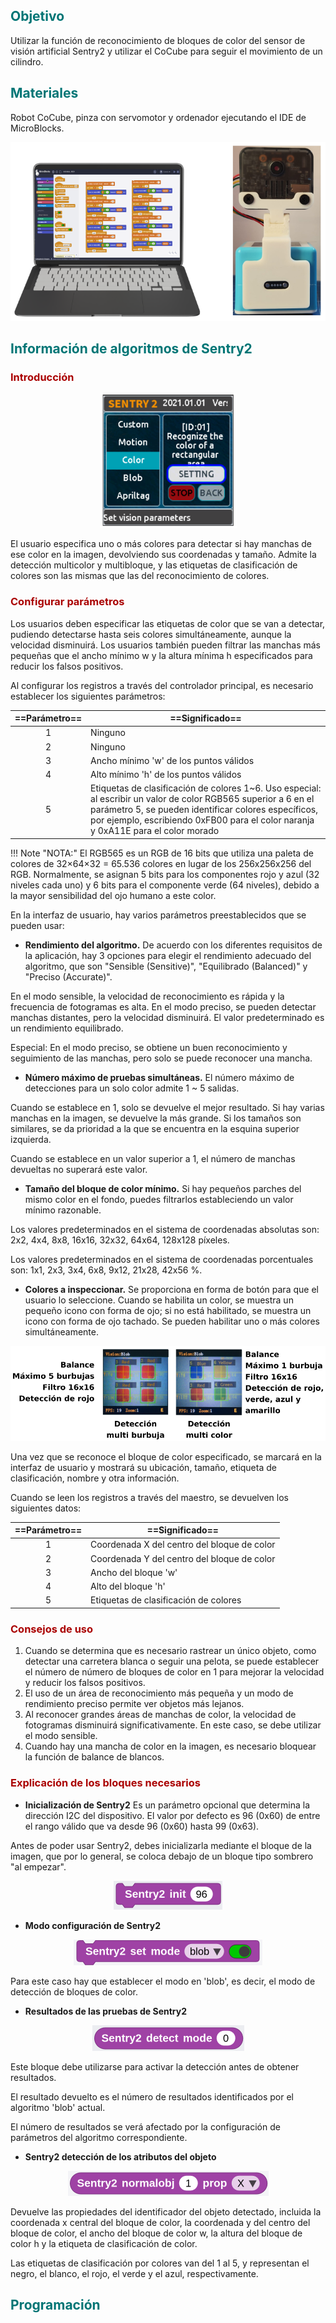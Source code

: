 ## <FONT COLOR=#007575>**Objetivo**</font>
Utilizar la función de reconocimiento de bloques de color del sensor de visión artificial Sentry2 y utilizar el CoCube para seguir el movimiento de un cilindro.

## <FONT COLOR=#007575>**Materiales**</font>
Robot CoCube, pinza con servomotor y ordenador ejecutando el IDE de MicroBlocks.

<center>

![Materiales](../img/CoCube/mat08.png)

</center>

## <FONT COLOR=#007575>**Información de algoritmos de Sentry2**</font>
### <FONT COLOR=#AA0000>Introducción</font>

<center>

![Color](../img/sentry2/color.png)  

</center>

El usuario especifica uno o más colores para detectar si hay manchas de ese color en la imagen, devolviendo sus coordenadas y tamaño. Admite la detección multicolor y multibloque, y las etiquetas de clasificación de colores son las mismas que las del reconocimiento de colores.

### <FONT COLOR=#AA0000>Configurar parámetros</font>
Los usuarios deben especificar las etiquetas de color que se van a detectar, pudiendo detectarse hasta seis colores simultáneamente, aunque la velocidad disminuirá. Los usuarios también pueden filtrar las manchas más pequeñas que el ancho mínimo w y la altura mínima h especificados para reducir los falsos positivos.

Al configurar los registros a través del controlador principal, es necesario establecer los siguientes parámetros:

|==**Parámetro**==|==**Significado**==|
|:-:|---|
|1|Ninguno|
|2|Ninguno|
|3|Ancho mínimo 'w' de los puntos válidos|
|4|Alto mínimo 'h' de los puntos válidos|
|5|Etiquetas de clasificación de colores 1~6. Uso especial: al escribir un valor de color RGB565 superior a 6 en el parámetro 5, se pueden identificar colores específicos, por ejemplo, escribiendo 0xFB00 para el color naranja y 0xA11E para el color morado|

!!! Note "NOTA:"
    El RGB565 es un RGB de 16 bits que utiliza una paleta de colores de 32×64×32 = 65.536 colores en lugar de los 256x256x256 del RGB. Normalmente, se asignan 5 bits para los componentes rojo y azul (32 niveles cada uno) y 6 bits para el componente verde (64 niveles), debido a la mayor sensibilidad del ojo humano a este color.

En la interfaz de usuario, hay varios parámetros preestablecidos que se pueden usar:

* **Rendimiento del algoritmo.** De acuerdo con los diferentes requisitos de la aplicación, hay 3 opciones para elegir el rendimiento adecuado del algoritmo, que son "Sensible (Sensitive)", "Equilibrado (Balanced)" y "Preciso (Accurate)".

En el modo sensible, la velocidad de reconocimiento es rápida y la frecuencia de fotogramas es alta. En el modo preciso, se pueden detectar manchas distantes, pero la velocidad disminuirá. El valor predeterminado es un rendimiento equilibrado.

Especial: En el modo preciso, se obtiene un buen reconocimiento y seguimiento de las manchas, pero solo se puede reconocer una mancha.

* **Número máximo de pruebas simultáneas.** El número máximo de detecciones para un solo color admite 1 ~ 5 salidas.

Cuando se establece en 1, solo se devuelve el mejor resultado. Si hay varias manchas en la imagen, se devuelve la más grande. Si los tamaños son similares, se da prioridad a la que se encuentra en la esquina superior izquierda.

Cuando se establece en un valor superior a 1, el número de manchas devueltas no superará este valor.

* **Tamaño del bloque de color mínimo.** Si hay pequeños parches del mismo color en el fondo, puedes filtrarlos estableciendo un valor mínimo razonable.

Los valores predeterminados en el sistema de coordenadas absolutas son: 2x2, 4x4, 8x8, 16x16, 32x32, 64x64, 128x128 píxeles.

Los valores predeterminados en el sistema de coordenadas porcentuales son: 1x1, 2x3, 3x4, 6x8, 9x12, 21x28, 42x56 %.

* **Colores a inspeccionar.** Se proporciona en forma de botón para que el usuario lo seleccione. Cuando se habilita un color, se muestra un pequeño icono con forma de ojo; si no está habilitado, se muestra un icono con forma de ojo tachado. Se pueden habilitar uno o más colores simultáneamente.

<center>

![Colores a inspeccionar](../img/sentry2/id2_result.png)  

</center>

Una vez que se reconoce el bloque de color especificado, se marcará en la interfaz de usuario y mostrará su ubicación, tamaño, etiqueta de clasificación, nombre y otra información.

Cuando se leen los registros a través del maestro, se devuelven los siguientes datos:

|==**Parámetro**==|==**Significado**==|
|:-:|---|
|1|Coordenada X del centro del bloque de color|
|2|Coordenada Y del centro del bloque de color|
|3|Ancho del bloque 'w'|
|4|Alto del bloque 'h'|
|5|Etiquetas de clasificación de colores|

### <FONT COLOR=#AA0000>Consejos de uso</font>
1. Cuando se determina que es necesario rastrear un único objeto, como detectar una carretera blanca o seguir una pelota, se puede establecer el número de número de bloques de color en 1 para mejorar la velocidad y reducir los falsos positivos.
2. El uso de un área de reconocimiento más pequeña y un modo de rendimiento preciso permite ver objetos más lejanos.
3. Al reconocer grandes áreas de manchas de color, la velocidad de fotogramas disminuirá significativamente. En este caso, se debe utilizar el modo sensible.
4. Cuando hay una mancha de color en la imagen, es necesario bloquear la función de balance de blancos.

### <FONT COLOR=#AA0000>Explicación de los bloques necesarios</font>
- **Inicialización de Sentry2**
Es un parámetro opcional que determina la dirección I2C del dispositivo. El valor por defecto es 96 (0x60) de entre el rango válido que va desde 96 (0x60) hasta 99 (0x63).

Antes de poder usar Sentry2, debes inicializarla mediante el bloque de la imagen, que por lo general, se coloca debajo de un bloque tipo sombrero "al empezar".

<center>

![Bloque para inicializar Sentry2](../img/CoCube/B_inic_sentry2.png)  

</center>

- **Modo configuración de Sentry2**

<center>

![Bloque modo configuración de Sentry2](../img/CoCube/B_mod_config_sentry2.png)  

</center>

Para este caso hay que establecer el modo en 'blob', es decir, el modo de detección de bloques de color.

- **Resultados de las pruebas de Sentry2**

<center>

![Bloque resultados de las pruebas de Sentry2](../img/CoCube/B_res_pruebas_sentry2.png)  

</center>

Este bloque debe utilizarse para activar la detección antes de obtener resultados.

El resultado devuelto es el número de resultados identificados por el algoritmo 'blob' actual.

El número de resultados se verá afectado por la configuración de parámetros del algoritmo correspondiente.

- **Sentry2 detección de los atributos del objeto**

<center>

![Bloque detección de los atributos del objeto](../img/CoCube/B_detec_atrib_sentry2.png)  

</center>

Devuelve las propiedades del identificador del objeto detectado, incluida la coordenada x central del bloque de color, la coordenada y del centro del bloque de color, el ancho del bloque de color w, la altura del bloque de color h y la etiqueta de clasificación de color.

Las etiquetas de clasificación por colores van del 1 al 5, y representan el negro, el blanco, el rojo, el verde y el azul, respectivamente.

## <FONT COLOR=#007575>**Programación**</font>
